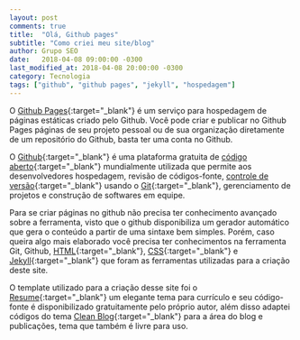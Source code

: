 ```yaml
---
layout: post
comments: true
title:  "Olá, Github pages"
subtitle: "Como criei meu site/blog"
author: Grupo SEO
date:   2018-04-08 09:00:00 -0300
last_modified_at: 2018-04-08 20:00:00 -0300
category: Tecnologia
tags: ["github", "github pages", "jekyll", "hospedagem"]
---
```



O [Github Pages][1]{:target="_blank"} é um serviço para hospedagem de páginas estáticas criado pelo Github. Você pode criar e publicar no Github Pages páginas de seu projeto pessoal ou de sua organização diretamente de um repositório do Github, basta ter uma conta no Github.

O [Github][2]{:target="_blank"} é uma plataforma gratuita de [código aberto][3]{:target="_blank"} mundialmente utilizada que permite aos desenvolvedores hospedagem, revisão de códigos-fonte, [controle de versão][4]{:target="_blank"} usando o [Git][5]{:target="_blank"}, gerenciamento de projetos e construção de softwares em equipe. 

Para se criar páginas no github não precisa ter conhecimento avançado sobre a ferramenta, visto que o github disponibiliza um gerador automático que gera o conteúdo  a partir de uma sintaxe bem simples. Porém, caso queira algo mais elaborado você precisa ter conhecimentos na ferramenta Git, Github, [HTML][6]{:target="_blank"}, [CSS][7]{:target="_blank"} e [Jekyll][8]{:target="_blank"} que foram as ferramentas utilizadas para a criação deste site.

O template utilizado para a criação desse site foi o [Resume][9]{:target="_blank"} um elegante tema para currículo e seu código-fonte é disponibilizado gratuitamente pelo próprio autor, além disso adaptei códigos do tema [Clean Blog][10]{:target="_blank"} para a área do blog e publicações, tema que também é livre para uso.

[1]: https://pages.github.com/	"Oficial: Github Pages"
[2]: https://pt.wikipedia.org/wiki/GitHub/	"Wikipedia: Github"
[3]: https://pt.wikipedia.org/wiki/C%C3%B3digo_aberto	"Wikipedia: Código Aberto"
[4]: https://pt.wikipedia.org/wiki/Sistema_de_controle_de_vers%C3%B5es "Wikipedia: Sistema de Controle de Versões"
[5]: https://pt.wikipedia.org/wiki/Git "Wikipedia: Git"
[6]: https://pt.wikipedia.org/wiki/HTML "Wikipedia: HTML"
[7]: https://pt.wikipedia.org/wiki/Cascading_Style_Sheets "Wikipedia: CSS"
[8]: https://jekyllrb.com/ "Oficial: Jekyll"
[9]: https://startbootstrap.com/template-overviews/resume/ "Template Bootstrap: Resume"
[10]: https://startbootstrap.com/template-overviews/clean-blog/ "Template Bootstrap: Clean Blog"

